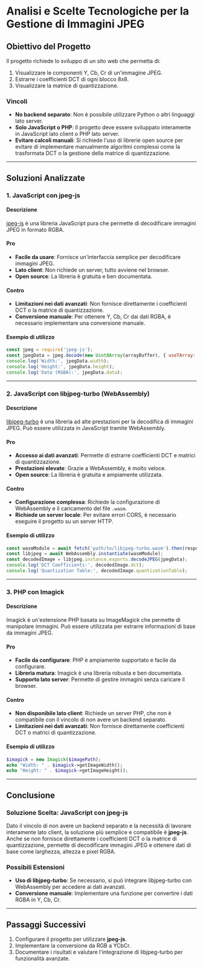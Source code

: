 # Analisi e Scelte Tecnologiche per la Gestione di Immagini JPEG

## Obiettivo del Progetto
Il progetto richiede lo sviluppo di un sito web che permetta di:
1. Visualizzare le componenti Y, Cb, Cr di un'immagine JPEG.
2. Estrarre i coefficienti DCT di ogni blocco 8x8.
3. Visualizzare la matrice di quantizzazione.

### Vincoli
- **No backend separato**: Non è possibile utilizzare Python o altri linguaggi lato server.
- **Solo JavaScript o PHP**: Il progetto deve essere sviluppato interamente in JavaScript lato client o PHP lato server.
- **Evitare calcoli manuali**: Si richiede l'uso di librerie open source per evitare di implementare manualmente algoritmi complessi come la trasformata DCT o la gestione della matrice di quantizzazione.

---

## Soluzioni Analizzate

### 1. **JavaScript con jpeg-js**
#### Descrizione
[jpeg-js](https://github.com/eugeneware/jpeg-js) è una libreria JavaScript pura che permette di decodificare immagini JPEG in formato RGBA.

#### Pro
- **Facile da usare**: Fornisce un'interfaccia semplice per decodificare immagini JPEG.
- **Lato client**: Non richiede un server, tutto avviene nel browser.
- **Open source**: La libreria è gratuita e ben documentata.

#### Contro
- **Limitazioni nei dati avanzati**: Non fornisce direttamente i coefficienti DCT o la matrice di quantizzazione.
- **Conversione manuale**: Per ottenere Y, Cb, Cr dai dati RGBA, è necessario implementare una conversione manuale.

#### Esempio di utilizzo
```javascript
const jpeg = require('jpeg-js');
const jpegData = jpeg.decode(new Uint8Array(arrayBuffer), { useTArray: true });
console.log('Width:', jpegData.width);
console.log('Height:', jpegData.height);
console.log('Data (RGBA):', jpegData.data);
```

---

### 2. **JavaScript con libjpeg-turbo (WebAssembly)**
#### Descrizione
[libjpeg-turbo](https://github.com/libjpeg-turbo/libjpeg-turbo) è una libreria ad alte prestazioni per la decodifica di immagini JPEG. Può essere utilizzata in JavaScript tramite WebAssembly.

#### Pro
- **Accesso ai dati avanzati**: Permette di estrarre coefficienti DCT e matrici di quantizzazione.
- **Prestazioni elevate**: Grazie a WebAssembly, è molto veloce.
- **Open source**: La libreria è gratuita e ampiamente utilizzata.

#### Contro
- **Configurazione complessa**: Richiede la configurazione di WebAssembly e il caricamento del file `.wasm`.
- **Richiede un server locale**: Per evitare errori CORS, è necessario eseguire il progetto su un server HTTP.

#### Esempio di utilizzo
```javascript
const wasmModule = await fetch('path/to/libjpeg-turbo.wasm').then(response => response.arrayBuffer());
const libjpeg = await WebAssembly.instantiate(wasmModule);
const decodedImage = libjpeg.instance.exports.decodeJPEG(jpegData);
console.log('DCT Coefficients:', decodedImage.dct);
console.log('Quantization Table:', decodedImage.quantizationTable);
```

---

### 3. **PHP con Imagick**
#### Descrizione
Imagick è un'estensione PHP basata su ImageMagick che permette di manipolare immagini. Può essere utilizzata per estrarre informazioni di base da immagini JPEG.

#### Pro
- **Facile da configurare**: PHP è ampiamente supportato e facile da configurare.
- **Libreria matura**: Imagick è una libreria robusta e ben documentata.
- **Supporto lato server**: Permette di gestire immagini senza caricare il browser.

#### Contro
- **Non disponibile lato client**: Richiede un server PHP, che non è compatibile con il vincolo di non avere un backend separato.
- **Limitazioni nei dati avanzati**: Non fornisce direttamente coefficienti DCT o matrici di quantizzazione.

#### Esempio di utilizzo
```php
$imagick = new Imagick($imagePath);
echo "Width: " . $imagick->getImageWidth();
echo "Height: " . $imagick->getImageHeight();
```

---

## Conclusione

### Soluzione Scelta: **JavaScript con jpeg-js**
Dato il vincolo di non avere un backend separato e la necessità di lavorare interamente lato client, la soluzione più semplice e compatibile è **jpeg-js**. Anche se non fornisce direttamente i coefficienti DCT o la matrice di quantizzazione, permette di decodificare immagini JPEG e ottenere dati di base come larghezza, altezza e pixel RGBA.

### Possibili Estensioni
- **Uso di libjpeg-turbo**: Se necessario, si può integrare libjpeg-turbo con WebAssembly per accedere ai dati avanzati.
- **Conversione manuale**: Implementare una funzione per convertire i dati RGBA in Y, Cb, Cr.

---

## Passaggi Successivi
1. Configurare il progetto per utilizzare **jpeg-js**.
2. Implementare la conversione da RGB a YCbCr.
3. Documentare i risultati e valutare l'integrazione di libjpeg-turbo per funzionalità avanzate.
